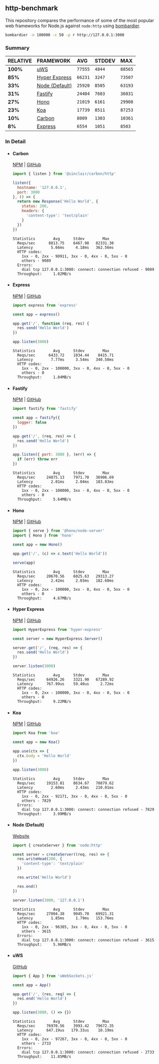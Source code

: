 ## http-benchmark

This repository compares the performance of some of the most popular web frameworks for Node.js against `node:http` using [bombardier](https://github.com/codesenberg/bombardier).

```bash
bombardier -n 100000 -c 50 -p r http://127.0.0.1:3000
```

### Summary

| RELATIVE | FRAMEWORK | AVG | STDDEV | MAX |
| :--- | :--- | :--- | :--- | :--- |
| **100%** | [uWS](#uws) | `77555` | `4844` | `88565` |
| **85%** | [Hyper Express](#hyper-express) | `66231` | `3247` | `73507` |
| **33%** | [Node (Default)](#node-default) | `25920` | `8505` | `63193` |
| **31%** | [Fastify](#fastify) | `24404` | `7603` | `36031` |
| **27%** | [Hono](#hono) | `21019` | `6161` | `29908` |
| **23%** | [Koa](#koa) | `17739` | `8511` | `87253` |
| **10%** | [Carbon](#carbon) | `8009` | `1303` | `10361` |
| **8%** | [Express](#express) | `6554` | `1051` | `8503` |


### In Detail

- #### Carbon
  [NPM](https://npmjs.com/@sinclair/carbon) | [GitHub](https://github.com/sinclairzx81/carbon)
  ```js
  import { listen } from '@sinclair/carbon/http'

  listen({
    hostname: '127.0.0.1',
    port: 3000
  }, () => {
    return new Response('Hello World', {
      status: 200,
      headers: {
        'content-type': 'text/plain'
      }
    })
  })
  ```

  ```
  Statistics        Avg      Stdev        Max
    Reqs/sec      8813.75    6467.98   82331.30
    Latency        5.66ms     4.18ms   362.56ms
    HTTP codes:
      1xx - 0, 2xx - 90911, 3xx - 0, 4xx - 0, 5xx - 0
      others - 9089
    Errors:
      dial tcp 127.0.0.1:3000: connect: connection refused - 9089
    Throughput:     1.82MB/s
  ```

- #### Express
  [NPM](https://npmjs.com/express) | [GitHub](https://github.com/expressjs/express)
  ```js
  import express from 'express'

  const app = express()

  app.get('/', function (req, res) {
    res.send('Hello World')
  })

  app.listen(3000)
  ```

  ```
  Statistics        Avg      Stdev        Max
    Reqs/sec      6433.72    1034.44    8415.71
    Latency        7.77ms     3.54ms   340.50ms
    HTTP codes:
      1xx - 0, 2xx - 100000, 3xx - 0, 4xx - 0, 5xx - 0
      others - 0
    Throughput:     1.84MB/s
  ```

- #### Fastify
  [NPM](https://npmjs.com/fastify) | [GitHub](https://github.com/fastify/fastify)
  ```js
  import fastify from 'fastify'

  const app = fastify({
    logger: false
  })

  app.get('/', (req, res) => {
    res.send('Hello World')
  })

  app.listen({ port: 3000 }, (err) => {
    if (err) throw err
  })
  ```

  ```
  Statistics        Avg      Stdev        Max
    Reqs/sec     24875.13    7971.70   36906.69
    Latency        2.01ms     2.04ms   183.83ms
    HTTP codes:
      1xx - 0, 2xx - 100000, 3xx - 0, 4xx - 0, 5xx - 0
      others - 0
    Throughput:     5.64MB/s
  ```

- #### Hono
  [NPM](https://npmjs.com/hono) | [GitHub](https://github.com/honojs/hono)
  ```js
  import { serve } from '@hono/node-server'
  import { Hono } from 'hono'

  const app = new Hono()

  app.get('/', (c) => c.text('Hello World'))

  serve(app)
  ```

  ```
  Statistics        Avg      Stdev        Max
    Reqs/sec     20670.56    6025.63   29313.27
    Latency        2.42ms     2.03ms   182.60ms
    HTTP codes:
      1xx - 0, 2xx - 100000, 3xx - 0, 4xx - 0, 5xx - 0
      others - 0
    Throughput:     4.67MB/s
  ```

- #### Hyper Express
  [NPM](https://npmjs.com/hyper-express) | [GitHub](https://github.com/kartikk221/hyper-express)
  ```js
  import HyperExpress from 'hyper-express'

  const server = new HyperExpress.Server()

  server.get('/', (req, res) => {
    res.send('Hello World')
  })

  server.listen(3000)
  ```

  ```
  Statistics        Avg      Stdev        Max
    Reqs/sec     64926.26    3321.90   67289.92
    Latency      767.99us    59.40us     2.72ms
    HTTP codes:
      1xx - 0, 2xx - 100000, 3xx - 0, 4xx - 0, 5xx - 0
      others - 0
    Throughput:     9.22MB/s
  ```

- #### Koa
  [NPM](https://npmjs.com/koa) | [GitHub](https://github.com/koajs/koa)
  ```js
  import Koa from 'koa'

  const app = new Koa()

  app.use(ctx => {
    ctx.body = 'Hello World'
  })

  app.listen(3000)
  ```

  ```
  Statistics        Avg      Stdev        Max
    Reqs/sec     19153.81    8634.67   70879.62
    Latency        2.60ms     2.43ms   210.01ms
    HTTP codes:
      1xx - 0, 2xx - 92171, 3xx - 0, 4xx - 0, 5xx - 0
      others - 7829
    Errors:
      dial tcp 127.0.0.1:3000: connect: connection refused - 7829
    Throughput:     3.99MB/s
  ```

- #### Node (Default)
  [Website](https://nodejs.org/api/http.html)
  ```js
  import { createServer } from 'node:http'

  const server = createServer((req, res) => {
    res.writeHead(200, {
      'content-type': 'text/plain'
    })

    res.write('Hello World')

    res.end()
  })

  server.listen(3000, '127.0.0.1')
  ```

  ```
  Statistics        Avg      Stdev        Max
    Reqs/sec     27004.38    9045.70   69921.31
    Latency        1.85ms     1.79ms   153.76ms
    HTTP codes:
      1xx - 0, 2xx - 96385, 3xx - 0, 4xx - 0, 5xx - 0
      others - 3615
    Errors:
      dial tcp 127.0.0.1:3000: connect: connection refused - 3615
    Throughput:     5.96MB/s
  ```

- #### uWS
  [GitHub](https://github.com/uNetworking/uWebSockets.js)
  ```js
  import { App } from 'uWebSockets.js'

  const app = App()

  app.get('/', (res, req) => {
    res.end('Hello World')
  })

  app.listen(3000, () => {})
  ```

  ```
  Statistics        Avg      Stdev        Max
    Reqs/sec     76970.56    3993.42   79672.35
    Latency      647.19us   179.33us    10.19ms
    HTTP codes:
      1xx - 0, 2xx - 97267, 3xx - 0, 4xx - 0, 5xx - 0
      others - 2733
    Errors:
      dial tcp 127.0.0.1:3000: connect: connection refused - 2733
    Throughput:    11.85MB/s
  ```



